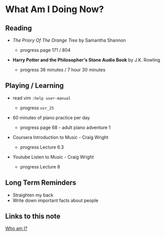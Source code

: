 # What Am I Doing Now?

## Reading

- _The Priory Of The Orange Tree_ by Samantha Shannon

  - progress page 171 / 804

- __Harry Potter and the Philosopher's Stone Audio Book__ by J.K. Rowling

  - progress 36 minutes / 7 hour 30 minutes

## Playing / Learning

- read vim `:help user-manual`

  - progress `usr_25`

- 60 minutes of piano practice per day

  - progress page 68 - adult piano adventure 1

- Coursera Introduction to Music - Craig Wright

  - progress Lecture 6.3

- Youtube Listen to Music - Craig Wright

  - progress Lecture 8

## Long Term Reminders

- Straighten my back
- Write down important facts about people

## Links to this note

[Who am I?](index.md)
